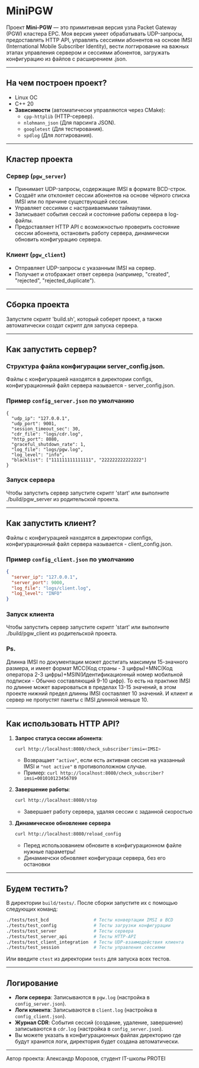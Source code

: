 # MiniPGW

Проект **Mini-PGW** — это примитивная версия узла Packet Gateway (PGW) кластера EPC.
Моя версия умеет обрабатывать UDP-запросы, предоставлять HTTP API, управлять сессиями абонентов на основе IMSI (International Mobile Subscriber Identity), 
вести логгирование на важных этапах управления сервером и сессиями абонентов, загружать конфигурацию из файлов с расширением .json.

---

## На чем построен проект?

- Linux OC
- C++ 20
- **Зависимости** (автоматически управляются через CMake):
  - `cpp-httplib` (HTTP-сервер).
  - `nlohmann_json` (Для парсинга JSON).
  - `googletest` (Для тестирования).
  - `spdlog` (Для логгирования).

---

##  Кластер проекта

### Сервер (`pgw_server`)
- Принимает UDP-запросы, содержащие IMSI в формате BCD-строк.
- Создаёт или отклоняет сессии абонентов на основе чёрного списка IMSI или по причине существующей сессии.
- Управляет сессиями с настраиваемыми таймаутами.
- Записывает события сессий и состояние работы сервера в log-файлы.
- Предоставляет HTTP API c возможностью проверить состояние сессии абонента, остановить работу сервера, динамически обновить конфигурацию сервера.

### Клиент (`pgw_client`)
- Отправляет UDP-запросы с указанным IMSI на сервер.
- Получает и отображает ответ сервера (например, "created", "rejected", "rejected_duplicate").

---

## Сборка проекта

Запустите скрипт 'build.sh', который соберет проект, а также автоматически создат скрипт для запуска сервера.

---

## Как запустить сервер?

### Структура файла конфигурации server_config.json.

Файлы с конфигурацией находятся в директории configs, конфигурационный файл сервера называется - server_config.json.

### Пример `config_server.json` по умолчанию
```
{
  "udp_ip": "127.0.0.1",
  "udp_port": 9001,
  "session_timeout_sec": 30,
  "cdr_file": "logs/cdr.log",
  "http_port": 8080,
  "graceful_shutdown_rate": 1,
  "log_file": "logs/pgw.log",
  "log_level": "info",
  "blacklist": ["111111111111111", "222222222222222"]
}
```
### Запуск сервера

Чтобы запустить сервер запустите скрипт 'start' или выполните ./build/pgw_server из родительской проекта.

---

## Как запустить клиент?

Файлы с конфигурацией находятся в директории configs, конфигурационный файл сервера называется - client_config.json.

### Пример `config_client.json` по умолчанию
```json
{
  "server_ip": "127.0.0.1",
  "server_port": 9000,
  "log_file": "logs/client.log",
  "log_level": "INFO"
}
```
### Запуск клиента

Чтобы запустить сервер запустите скрипт 'start' или выполните ./build/pgw_client <IMSI> из родительской проекта.

### Ps.

Длинна IMSI по документации может достигать максимум 15-значного размера, 
и имеет формат MСC(Код страны - 3 цифры)+MNC(Код оператора 2-3 цифры)+MSIN(Идентификационный номер мобильной подписки - Обычно составляющий 9-10 цифр).
То есть на практике IMSI по длинне может варироваться в пределах 13-15 значений, в этом проекте нижний предел длинны IMSI составляет 10 значений.
И клиент и сервер не пропустят пакеты с IMSI длинной меньше 10.

---

## Как использовать HTTP API?

1. **Запрос статуса сессии абонента**:
   ```bash
   curl http://localhost:8080/check_subscriber?imsi=<IMSI>
   ```
   - Возвращает `"active"`, если есть активная сессия на указанный IMSI и `"not active"` в противоположном случае.
   - Пример: `curl http://localhost:8080/check_subscriber?imsi=001010123456789`

2. **Завершение работы**:
   ```bash
   curl http://localhost:8080/stop
   ```
   - Завершает работу сервера, удаляя сессии с заданной скоростью

3. **Динамическое обновление сервера**
	```bash
	curl http://localhost:8080/reload_config
	```
	- Перед использованием обновите в конфигурационном файле нужные параметры!
	- Динамиечски обновляет конфигураци сервера, без его остановки
---

## Будем тестить? 

В директории `build/tests/`. После сборки запустите их с помощью следующих команд:

```bash
./tests/test_bcd                 # Тесты конвертации IMSI в BCD
./tests/test_config				 # Тесты загрузки конфигурации
./tests/test_server				 # Тесты сервера
./tests/test_server_api			 # Тесты HTTP-API
./tests/test_client_integration  # Тесты UDP-взаимодействия клиента
./tests/test_session			 # Тесты управления сессиями
```

Или введите `ctest` из директории `tests` для запуска всех тестов.

---

## Логирование

- **Логи сервера**: Записываются в `pgw.log` (настройка в `config_server.json`).
- **Логи клиента**: Записываются в `client.log` (настройка в `config_client.json`).
- **Журнал CDR**: События сессий (создание, удаление, завершение) записываются в `cdr.log` (настройка в `config_server.json`).
- Вы можете указать в конфигурационных файлах директорию где будут хранится логи, директория будет создана автоматически.

---

Автор проекта: Александр Морозов, студент IT-школы PROTEI
